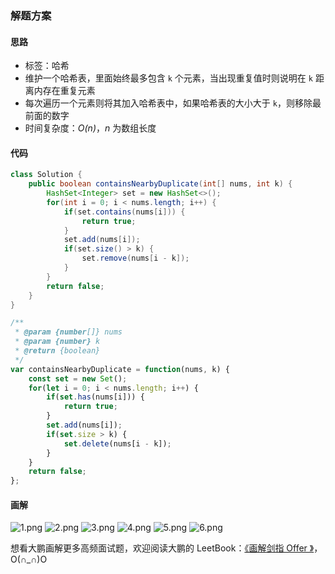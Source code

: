 ### 解题方案

#### 思路

- 标签：哈希
- 维护一个哈希表，里面始终最多包含 `k` 个元素，当出现重复值时则说明在 `k` 距离内存在重复元素
- 每次遍历一个元素则将其加入哈希表中，如果哈希表的大小大于 `k`，则移除最前面的数字
- 时间复杂度：*O(n)*，*n* 为数组长度

#### 代码

```Java []
class Solution {
    public boolean containsNearbyDuplicate(int[] nums, int k) {
        HashSet<Integer> set = new HashSet<>();
        for(int i = 0; i < nums.length; i++) {
            if(set.contains(nums[i])) {
                return true;
            }
            set.add(nums[i]);
            if(set.size() > k) {
                set.remove(nums[i - k]);
            }
        }
        return false;
    }
}
```

```JavaScript []
/**
 * @param {number[]} nums
 * @param {number} k
 * @return {boolean}
 */
var containsNearbyDuplicate = function(nums, k) {
    const set = new Set();
    for(let i = 0; i < nums.length; i++) {
        if(set.has(nums[i])) {
            return true;
        }
        set.add(nums[i]);
        if(set.size > k) {
            set.delete(nums[i - k]);
        }
    }
    return false;
};
```


#### 画解

 ![1.png](https://pic.leetcode-cn.com/932bce02af68cb2b2c630dbe555d298e7ffeb42becbc5be1c1b4654a6d084956-1.png) ![2.png](https://pic.leetcode-cn.com/ab0688468085573db2d3d185ba1fa597de547661db5bd25d1717daa729f4392d-2.png) ![3.png](https://pic.leetcode-cn.com/bda226c4009e410876020b18cd516211b7ade11a25b159cb5c700e92cb96fcb5-3.png) ![4.png](https://pic.leetcode-cn.com/2c30c9b9d3663214071943fcabf4644ddc9ca4be0ada2f54f45ec5530c1f594b-4.png) ![5.png](https://pic.leetcode-cn.com/337a9ad9e0e0e5ef29a516bbcef27c9ef6c4cb5ddd67f8ccee72fe1a56e5f1f6-5.png) ![6.png](https://pic.leetcode-cn.com/4df77fd07c73e4a5ac4217761ae5d3511a852e513e12d1079de6012b1fa89655-6.png) 


想看大鹏画解更多高频面试题，欢迎阅读大鹏的 LeetBook：[《画解剑指 Offer 》](https://leetcode-cn.com/leetbook/detail/illustrate-lcof/)，O(∩_∩)O